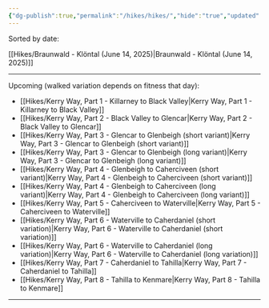 ```yaml
---
{"dg-publish":true,"permalink":"/hikes/hikes/","hide":"true","updated":"2025-06-16T14:16:47.000+02:00"}
---
```


Sorted by date:

[[Hikes/Braunwald - Klöntal (June 14, 2025)\|Braunwald - Klöntal (June 14, 2025)]]

---
Upcoming (walked variation depends on fitness that day): 
- [[Hikes/Kerry Way, Part 1 - Killarney to Black Valley\|Kerry Way, Part 1 - Killarney to Black Valley]]
- [[Hikes/Kerry Way, Part 2 - Black Valley to Glencar\|Kerry Way, Part 2 - Black Valley to Glencar]]
- [[Hikes/Kerry Way, Part 3 - Glencar to Glenbeigh (short variant)\|Kerry Way, Part 3 - Glencar to Glenbeigh (short variant)]]
- [[Hikes/Kerry Way, Part 3 - Glencar to Glenbeigh (long variant)\|Kerry Way, Part 3 - Glencar to Glenbeigh (long variant)]]
- [[Hikes/Kerry Way, Part 4 - Glenbeigh to Caherciveen (short variant)\|Kerry Way, Part 4 - Glenbeigh to Caherciveen (short variant)]]
- [[Hikes/Kerry Way, Part 4 - Glenbeigh to Caherciveen (long variant)\|Kerry Way, Part 4 - Glenbeigh to Caherciveen (long variant)]]
- [[Hikes/Kerry Way, Part 5 - Caherciveen to Waterville\|Kerry Way, Part 5 - Caherciveen to Waterville]]
- [[Hikes/Kerry Way, Part 6 - Waterville to Caherdaniel (short variation)\|Kerry Way, Part 6 - Waterville to Caherdaniel (short variation)]]
- [[Hikes/Kerry Way, Part 6 - Waterville to Caherdaniel (long variation)\|Kerry Way, Part 6 - Waterville to Caherdaniel (long variation)]]
- [[Hikes/Kerry Way, Part 7 - Caherdaniel to Tahilla\|Kerry Way, Part 7 - Caherdaniel to Tahilla]]
- [[Hikes/Kerry Way, Part 8 - Tahilla to Kenmare\|Kerry Way, Part 8 - Tahilla to Kenmare]]

---